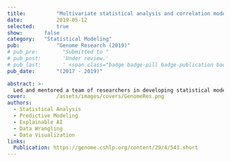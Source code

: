```yaml
---
title:          "Multivariate statistical analysis and correlation modeling for predictive insights in gene regulation"
date:           2019-05-12
selected:       true
show:		false
category:	"Statistical Modeling"
pub:            "Genome Research (2019)"
# pub_pre:        "Submitted to "
# pub_post:       'Under review.'
# pub_last:       ' <span class="badge badge-pill badge-publication badge-success">Spotlight</span>'
pub_date:       "(2017 - 2019)"

abstract: >-
  Led and mentored a team of researchers in developing statistical models to analyze the correlation patterns between  different biomarker variables. Increased 18.2% of prediction accuracy and identified key indicators influencing outcomes.
cover:          /assets/images/covers/GenomeRes.png
authors:
  - Statistical Analysis
  - Predictive Modeling
  - Explainable AI
  - Data Wrangling
  - Data Visualization
links:
  Publication: https://genome.cshlp.org/content/29/4/543.short
---
```


